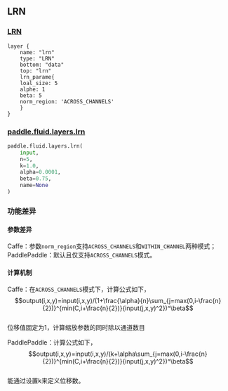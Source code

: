 ## LRN


### [LRN](http://caffe.berkeleyvision.org/tutorial/layers/lrn.html)
```
layer {
    name: "lrn"
    type: "LRN"
    bottom: "data"
    top: "lrn"	
    lrn_parame{
	loal_size: 5
	alphe: 1
	beta: 5
	norm_region: 'ACROSS_CHANNELS'
    }
}
```


### [paddle.fluid.layers.lrn](http://paddlepaddle.org/documentation/docs/zh/1.3/api_cn/layers_cn.html#permalink-99-lrn)
```python
paddle.fluid.layers.lrn(
    input, 
    n=5, 
    k=1.0, 
    alpha=0.0001, 
    beta=0.75, 
    name=None
)
```  

### 功能差异
#### 参数差异
Caffe：参数`norm_region`支持`ACROSS_CHANNELS`和`WITHIN_CHANNEL`两种模式；  
PaddlePaddle：默认且仅支持`ACROSS_CHANNELS`模式。

#### 计算机制
Caffe：在`ACROSS_CHANNELS`模式下，计算公式如下， 
$$output(i,x,y)=input(i,x,y)/(1+\frac{\alpha}{n}\sum_{j=max(0,i-\frac{n}{2})}^{min(C,i+\frac{n}{2})}{input(j,x,y)^2})^\beta$$  
位移值固定为1，计算缩放参数的同时除以通道数目  

PaddlePaddle：计算公式如下，
$$output(i,x,y)=input(i,x,y)/(k+\alpha\sum_{j=max(0,i-\frac{n}{2})}^{min(C,i+\frac{n}{2})}{input(j,x,y)^2})^\beta$$  
能通过设置k来定义位移数。

